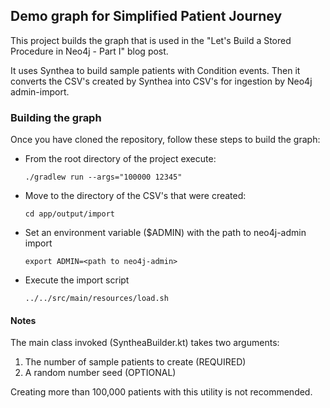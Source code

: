 ## Demo graph for Simplified Patient Journey

This project builds the graph that is used in the "Let's Build a Stored Procedure in Neo4j - Part I" blog post.

It uses Synthea to build sample patients with Condition events. Then it converts the CSV's created by Synthea into CSV's 
for ingestion by Neo4j admin-import. 

### Building the graph
Once you have cloned the repository, follow these steps to build the graph:
* From the root directory of the project execute:
  ```
  ./gradlew run --args="100000 12345"
  ``` 
* Move to the directory of the CSV's that were created:
    ```
    cd app/output/import
    ```
* Set an environment variable ($ADMIN) with the path to neo4j-admin import
    ```
    export ADMIN=<path to neo4j-admin>
    ```
* Execute the import script
    ```
    ../../src/main/resources/load.sh
    ```
  
#### Notes

The main class invoked (SyntheaBuilder.kt) takes two arguments:
1. The number of sample patients to create (REQUIRED)
2. A random number seed (OPTIONAL)

Creating more than 100,000 patients with this utility is not recommended.  
